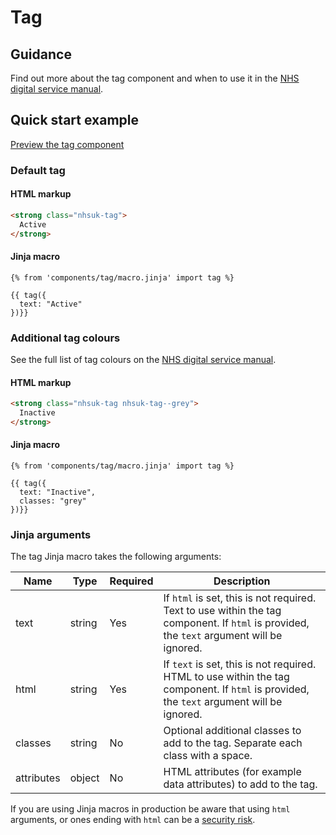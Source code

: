 # Tag

## Guidance

Find out more about the tag component and when to use it in the [NHS digital service manual](https://service-manual.nhs.uk/design-system/components/tag).

## Quick start example

[Preview the tag component](https://nhsuk.github.io/nhsuk-frontend/components/tag/index.html)

### Default tag

#### HTML markup

```html
<strong class="nhsuk-tag">
  Active
</strong>
```

#### Jinja macro

```
{% from 'components/tag/macro.jinja' import tag %}

{{ tag({
  text: "Active"
})}}
```

### Additional tag colours

See the full list of tag colours on the [NHS digital service manual](https://service-manual.nhs.uk/design-system/components/tag).

#### HTML markup

```html
<strong class="nhsuk-tag nhsuk-tag--grey">
  Inactive
</strong>
```

#### Jinja macro

```
{% from 'components/tag/macro.jinja' import tag %}

{{ tag({
  text: "Inactive",
  classes: "grey"
})}}
```

### Jinja arguments

The tag Jinja macro takes the following arguments:

| Name       | Type   | Required | Description                                                                                                                               |
| ---------- | ------ | -------- | ----------------------------------------------------------------------------------------------------------------------------------------- |
| text       | string | Yes      | If `html` is set, this is not required. Text to use within the tag component. If `html` is provided, the `text` argument will be ignored. |
| html       | string | Yes      | If `text` is set, this is not required. HTML to use within the tag component. If `html` is provided, the `text` argument will be ignored. |
| classes    | string | No       | Optional additional classes to add to the tag. Separate each class with a space.                                                          |
| attributes | object | No       | HTML attributes (for example data attributes) to add to the tag.                                                                          |

If you are using Jinja macros in production be aware that using `html` arguments, or ones ending with `html` can be a [security risk](https://developer.mozilla.org/en-US/docs/Glossary/Cross-site_scripting). 